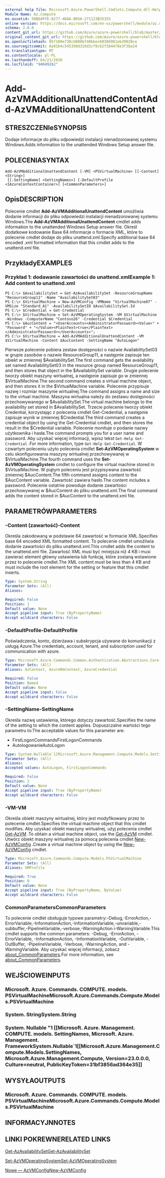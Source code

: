 ```yaml
---
external help file: Microsoft.Azure.PowerShell.Cmdlets.Compute.dll-Help.xml
Module Name: Az.Compute
ms.assetid: 50B64FFE-8277-4DAA-805A-271123B35355
online version: https://docs.microsoft.com/en-us/powershell/module/az.compute/add-azvmadditionalunattendcontent
schema: 2.0.0
content_git_url: https://github.com/Azure/azure-powershell/blob/master/src/Compute/Compute/help/Add-AzVMAdditionalUnattendContent.md
original_content_git_url: https://github.com/Azure/azure-powershell/blob/master/src/Compute/Compute/help/Add-AzVMAdditionalUnattendContent.md
ms.openlocfilehash: 05f100e730cb808bf40bbec60386901eb39020ce
ms.sourcegitcommit: 6a91b4c545350d316d3cf8c62f384478e3f3ba24
ms.translationtype: MT
ms.contentlocale: pl-PL
ms.lasthandoff: 04/21/2020
ms.locfileid: "94049262"
---
```

# <span data-ttu-id="c1a1b-101">Add-AzVMAdditionalUnattendContent</span><span class="sxs-lookup"><span data-stu-id="c1a1b-101">Add-AzVMAdditionalUnattendContent</span></span>

## <span data-ttu-id="c1a1b-102">STRESZCZENIe</span><span class="sxs-lookup"><span data-stu-id="c1a1b-102">SYNOPSIS</span></span>
<span data-ttu-id="c1a1b-103">Dodaje informacje do pliku odpowiedzi instalacji nienadzorowanej systemu Windows.</span><span class="sxs-lookup"><span data-stu-id="c1a1b-103">Adds information to the unattended Windows Setup answer file.</span></span>

## <span data-ttu-id="c1a1b-104">POLECENIA</span><span class="sxs-lookup"><span data-stu-id="c1a1b-104">SYNTAX</span></span>

```
Add-AzVMAdditionalUnattendContent [-VM] <PSVirtualMachine> [[-Content] <String>]
 [[-SettingName] <SettingNames>] [-DefaultProfile <IAzureContextContainer>] [<CommonParameters>]
```

## <span data-ttu-id="c1a1b-105">Opis</span><span class="sxs-lookup"><span data-stu-id="c1a1b-105">DESCRIPTION</span></span>
<span data-ttu-id="c1a1b-106">Polecenie cmdlet **Add-AzVMAdditionalUnattendContent** umożliwia dodanie informacji do pliku odpowiedzi instalacji nienadzorowanej systemu Windows.</span><span class="sxs-lookup"><span data-stu-id="c1a1b-106">The **Add-AzVMAdditionalUnattendContent** cmdlet adds information to the unattended Windows Setup answer file.</span></span>
<span data-ttu-id="c1a1b-107">Określ dodatkowe kodowanie Base 64 informacje o formacie XML, które to polecenie cmdlet dodaje do pliku unattend.xml.</span><span class="sxs-lookup"><span data-stu-id="c1a1b-107">Specify additional base 64 encoded .xml formatted information that this cmdlet adds to the unattend.xml file.</span></span>

## <span data-ttu-id="c1a1b-108">Przykłady</span><span class="sxs-lookup"><span data-stu-id="c1a1b-108">EXAMPLES</span></span>

### <span data-ttu-id="c1a1b-109">Przykład 1: dodawanie zawartości do unattend.xml</span><span class="sxs-lookup"><span data-stu-id="c1a1b-109">Example 1: Add content to unattend.xml</span></span>
```
PS C:\> $AvailabilitySet = Get-AzAvailabilitySet -ResourceGroupName "ResourceGroup11" -Name "AvailabilitySet03"
PS C:\> $VirtualMachine = New-AzVMConfig -VMName "VirtualMachine07" -VMSize "Standard_A1" -AvailabilitySetID $AvailabilitySet.Id 
PS C:\> $Credential = Get-Credential
PS C:\> $VirtualMachine = Set-AzVMOperatingSystem -VM $VirtualMachine  -Windows -ComputerName "Contoso26" -Credential $Credential
PS C:\> $AucContent = "<UserAccounts><AdministratorPassword><Value>" + "Password" + "</Value><PlainText>true</PlainText></AdministratorPassword></UserAccounts>";
PS C:\> $VirtualMachine = Add-AzVMAdditionalUnattendContent -VM $VirtualMachine -Content $AucContent -SettingName "AutoLogon"
```

<span data-ttu-id="c1a1b-110">Pierwsze polecenie pobiera zestaw dostępności o nazwie AvailabilitySet03 w grupie zasobów o nazwie ResourceGroup11, a następnie zapisuje ten obiekt w zmiennej $AvailabilitySet.</span><span class="sxs-lookup"><span data-stu-id="c1a1b-110">The first command gets the availability set named AvailabilitySet03 in the resource group named ResourceGroup11, and then stores that object in the $AvailabilitySet variable.</span></span>
<span data-ttu-id="c1a1b-111">Drugie polecenie tworzy obiekt maszyny wirtualnej, a następnie zapisuje go w zmiennej $VirtualMachine.</span><span class="sxs-lookup"><span data-stu-id="c1a1b-111">The second command creates a virtual machine object, and then stores it in the $VirtualMachine variable.</span></span>
<span data-ttu-id="c1a1b-112">Polecenie przypisuje nazwę i rozmiar maszynie wirtualnej.</span><span class="sxs-lookup"><span data-stu-id="c1a1b-112">The command assigns a name and size to the virtual machine.</span></span>
<span data-ttu-id="c1a1b-113">Maszyna wirtualna należy do zestawu dostępności przechowywanego w $AvailabilitySet.</span><span class="sxs-lookup"><span data-stu-id="c1a1b-113">The virtual machine belongs to the availability set stored in $AvailabilitySet.</span></span>
<span data-ttu-id="c1a1b-114">Trzecie polecenie tworzy obiekt Credential, korzystając z polecenia cmdlet Get-Credential, a następnie zapisuje wynik w zmiennej $Credential.</span><span class="sxs-lookup"><span data-stu-id="c1a1b-114">The third command creates a credential object by using the Get-Credential cmdlet, and then stores the result in the $Credential variable.</span></span>
<span data-ttu-id="c1a1b-115">Polecenie monituje o podanie nazwy użytkownika i hasła.</span><span class="sxs-lookup"><span data-stu-id="c1a1b-115">The command prompts you for a user name and password.</span></span>
<span data-ttu-id="c1a1b-116">Aby uzyskać więcej informacji, wpisz tekst `Get-Help Get-Credential` .</span><span class="sxs-lookup"><span data-stu-id="c1a1b-116">For more information, type `Get-Help Get-Credential`.</span></span>
<span data-ttu-id="c1a1b-117">W czwartym poleceniu użyto polecenia cmdlet **Set-AzVMOperatingSystem** w celu skonfigurowania maszyny wirtualnej przechowywanej w $VirtualMachine.</span><span class="sxs-lookup"><span data-stu-id="c1a1b-117">The fourth command uses the **Set-AzVMOperatingSystem** cmdlet to configure the virtual machine stored in $VirtualMachine.</span></span>
<span data-ttu-id="c1a1b-118">W piątym poleceniu jest przypisywana zawartość zmiennej $AucContent.</span><span class="sxs-lookup"><span data-stu-id="c1a1b-118">The fifth command assigns content to the $AucContent variable.</span></span>
<span data-ttu-id="c1a1b-119">Zawartość zawiera hasło.</span><span class="sxs-lookup"><span data-stu-id="c1a1b-119">The content includes a password.</span></span>
<span data-ttu-id="c1a1b-120">Polecenie ostatnie powoduje dodanie zawartości przechowywanej w $AucContent do pliku unattend.xml.</span><span class="sxs-lookup"><span data-stu-id="c1a1b-120">The final command adds the content stored in $AucContent to the unattend.xml file.</span></span>

## <span data-ttu-id="c1a1b-121">PARAMETRÓW</span><span class="sxs-lookup"><span data-stu-id="c1a1b-121">PARAMETERS</span></span>

### <span data-ttu-id="c1a1b-122">-Content (zawartość)</span><span class="sxs-lookup"><span data-stu-id="c1a1b-122">-Content</span></span>
<span data-ttu-id="c1a1b-123">Określa zakodowaną w podstawie 64 zawartość w formacie XML.</span><span class="sxs-lookup"><span data-stu-id="c1a1b-123">Specifies base 64 encoded XML formatted content.</span></span>
<span data-ttu-id="c1a1b-124">To polecenie cmdlet umożliwia dodanie zawartości do pliku unattend.xml.</span><span class="sxs-lookup"><span data-stu-id="c1a1b-124">This cmdlet adds the content to the unattend.xml file.</span></span>
<span data-ttu-id="c1a1b-125">Zawartość XML musi być mniejsza niż 4 KB i musi zawierać element główny ustawienia lub funkcję, które zostaną wstawione przez to polecenie cmdlet.</span><span class="sxs-lookup"><span data-stu-id="c1a1b-125">The XML content must be less than 4 KB and must include the root element for the setting or feature that this cmdlet inserts.</span></span>

```yaml
Type: System.String
Parameter Sets: (All)
Aliases:

Required: False
Position: 1
Default value: None
Accept pipeline input: True (ByPropertyName)
Accept wildcard characters: False
```

### <span data-ttu-id="c1a1b-126">-DefaultProfile</span><span class="sxs-lookup"><span data-stu-id="c1a1b-126">-DefaultProfile</span></span>
<span data-ttu-id="c1a1b-127">Poświadczenia, konto, dzierżawa i subskrypcja używane do komunikacji z usługą Azure.</span><span class="sxs-lookup"><span data-stu-id="c1a1b-127">The credentials, account, tenant, and subscription used for communication with azure.</span></span>

```yaml
Type: Microsoft.Azure.Commands.Common.Authentication.Abstractions.Core.IAzureContextContainer
Parameter Sets: (All)
Aliases: AzContext, AzureRmContext, AzureCredential

Required: False
Position: Named
Default value: None
Accept pipeline input: False
Accept wildcard characters: False
```

### <span data-ttu-id="c1a1b-128">-SettingName</span><span class="sxs-lookup"><span data-stu-id="c1a1b-128">-SettingName</span></span>
<span data-ttu-id="c1a1b-129">Określa nazwę ustawienia, którego dotyczy zawartość.</span><span class="sxs-lookup"><span data-stu-id="c1a1b-129">Specifies the name of the setting to which the content applies.</span></span>
<span data-ttu-id="c1a1b-130">Dopuszczalne wartości tego parametru to:</span><span class="sxs-lookup"><span data-stu-id="c1a1b-130">The acceptable values for this parameter are:</span></span>
- <span data-ttu-id="c1a1b-131">FirstLogonCommands</span><span class="sxs-lookup"><span data-stu-id="c1a1b-131">FirstLogonCommands</span></span>
- <span data-ttu-id="c1a1b-132">Autologowanie</span><span class="sxs-lookup"><span data-stu-id="c1a1b-132">AutoLogon</span></span>

```yaml
Type: System.Nullable`1[Microsoft.Azure.Management.Compute.Models.SettingNames]
Parameter Sets: (All)
Aliases:
Accepted values: AutoLogon, FirstLogonCommands

Required: False
Position: 2
Default value: None
Accept pipeline input: True (ByPropertyName)
Accept wildcard characters: False
```

### <span data-ttu-id="c1a1b-133">-VM</span><span class="sxs-lookup"><span data-stu-id="c1a1b-133">-VM</span></span>
<span data-ttu-id="c1a1b-134">Określa obiekt maszyny wirtualnej, który jest modyfikowany przez to polecenie cmdlet.</span><span class="sxs-lookup"><span data-stu-id="c1a1b-134">Specifies the virtual machine object that this cmdlet modifies.</span></span>
<span data-ttu-id="c1a1b-135">Aby uzyskać obiekt maszyny wirtualnej, użyj polecenia cmdlet [Get-AzVM](./Get-AzVM.md) .</span><span class="sxs-lookup"><span data-stu-id="c1a1b-135">To obtain a virtual machine object, use the [Get-AzVM](./Get-AzVM.md) cmdlet.</span></span>
<span data-ttu-id="c1a1b-136">Utwórz obiekt maszyny wirtualnej za pomocą polecenia cmdlet [New-AzVMConfig](./New-AzVMConfig.md) .</span><span class="sxs-lookup"><span data-stu-id="c1a1b-136">Create a virtual machine object by using the [New-AzVMConfig](./New-AzVMConfig.md) cmdlet.</span></span>

```yaml
Type: Microsoft.Azure.Commands.Compute.Models.PSVirtualMachine
Parameter Sets: (All)
Aliases: VMProfile

Required: True
Position: 0
Default value: None
Accept pipeline input: True (ByPropertyName, ByValue)
Accept wildcard characters: False
```

### <span data-ttu-id="c1a1b-137">CommonParameters</span><span class="sxs-lookup"><span data-stu-id="c1a1b-137">CommonParameters</span></span>
<span data-ttu-id="c1a1b-138">To polecenie cmdlet obsługuje typowe parametry:-Debug,-ErrorAction,-ErrorVariable,-InformationAction,-InformationVariable,-unvariable,-subbuffer,-PipelineVariable,-verbose,-WarningAction i-WarningVariable.</span><span class="sxs-lookup"><span data-stu-id="c1a1b-138">This cmdlet supports the common parameters: -Debug, -ErrorAction, -ErrorVariable, -InformationAction, -InformationVariable, -OutVariable, -OutBuffer, -PipelineVariable, -Verbose, -WarningAction, and -WarningVariable.</span></span> <span data-ttu-id="c1a1b-139">Aby uzyskać więcej informacji, zobacz [about_CommonParameters](http://go.microsoft.com/fwlink/?LinkID=113216).</span><span class="sxs-lookup"><span data-stu-id="c1a1b-139">For more information, see [about_CommonParameters](http://go.microsoft.com/fwlink/?LinkID=113216).</span></span>

## <span data-ttu-id="c1a1b-140">WEJŚCIOWE</span><span class="sxs-lookup"><span data-stu-id="c1a1b-140">INPUTS</span></span>

### <span data-ttu-id="c1a1b-141">Microsoft. Azure. Commands. COMPUTE. models. PSVirtualMachine</span><span class="sxs-lookup"><span data-stu-id="c1a1b-141">Microsoft.Azure.Commands.Compute.Models.PSVirtualMachine</span></span>

### <span data-ttu-id="c1a1b-142">System. String</span><span class="sxs-lookup"><span data-stu-id="c1a1b-142">System.String</span></span>

### <span data-ttu-id="c1a1b-143">System. Nullable "1 [[Microsoft. Azure. Management. COMPUTE. models. SettingNames, Microsoft. Azure. Management. Framework</span><span class="sxs-lookup"><span data-stu-id="c1a1b-143">System.Nullable\`1[[Microsoft.Azure.Management.Compute.Models.SettingNames, Microsoft.Azure.Management.Compute, Version=23.0.0.0, Culture=neutral, PublicKeyToken=31bf3856ad364e35]]</span></span>

## <span data-ttu-id="c1a1b-144">WYSYŁA</span><span class="sxs-lookup"><span data-stu-id="c1a1b-144">OUTPUTS</span></span>

### <span data-ttu-id="c1a1b-145">Microsoft. Azure. Commands. COMPUTE. models. PSVirtualMachine</span><span class="sxs-lookup"><span data-stu-id="c1a1b-145">Microsoft.Azure.Commands.Compute.Models.PSVirtualMachine</span></span>

## <span data-ttu-id="c1a1b-146">INFORMACYJN</span><span class="sxs-lookup"><span data-stu-id="c1a1b-146">NOTES</span></span>

## <span data-ttu-id="c1a1b-147">LINKI POKREWNE</span><span class="sxs-lookup"><span data-stu-id="c1a1b-147">RELATED LINKS</span></span>

[<span data-ttu-id="c1a1b-148">Get-AzAvailabilitySet</span><span class="sxs-lookup"><span data-stu-id="c1a1b-148">Get-AzAvailabilitySet</span></span>](./Get-AzAvailabilitySet.md)

[<span data-ttu-id="c1a1b-149">Set-AzVMOperatingSystem</span><span class="sxs-lookup"><span data-stu-id="c1a1b-149">Set-AzVMOperatingSystem</span></span>](./Set-AzVMOperatingSystem.md)

[<span data-ttu-id="c1a1b-150">Nowe — AzVMConfig</span><span class="sxs-lookup"><span data-stu-id="c1a1b-150">New-AzVMConfig</span></span>](./New-AzVMConfig.md)

